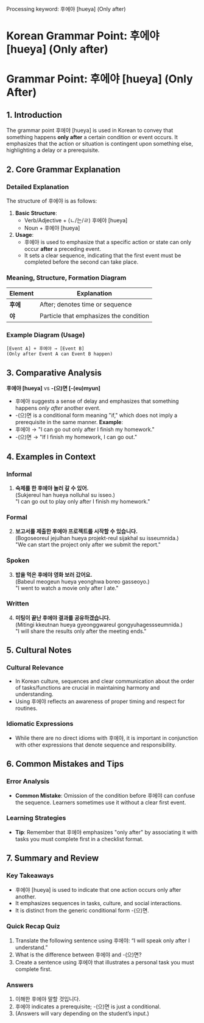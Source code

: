 Processing keyword: 후에야 [hueya] (Only after)
# Korean Grammar Point: 후에야 [hueya] (Only after)
# Grammar Point: 후에야 [hueya] (Only After)
## 1. Introduction
The grammar point 후에야 [hueya] is used in Korean to convey that something happens **only after** a certain condition or event occurs. It emphasizes that the action or situation is contingent upon something else, highlighting a delay or a prerequisite.
## 2. Core Grammar Explanation
### Detailed Explanation
The structure of 후에야 is as follows:
1. **Basic Structure**: 
   - Verb/Adjective + (ㄴ/는/ㄹ) 후에야 [hueya]
   - Noun + 후에야 [hueya]
2. **Usage**:
   - 후에야 is used to emphasize that a specific action or state can only occur **after** a preceding event. 
   - It sets a clear sequence, indicating that the first event must be completed before the second can take place.
### Meaning, Structure, Formation Diagram
| Element               | Explanation                            |
|-----------------------|----------------------------------------|
| **후에**              | After; denotes time or sequence        |
| **야**                | Particle that emphasizes the condition |
### Example Diagram (Usage)
```plaintext
[Event A] + 후에야 → [Event B] 
(Only after Event A can Event B happen)
```
## 3. Comparative Analysis
**후에야 [hueya]** vs **-(으)면 [-(eu)myun]**
- 후에야 suggests a sense of delay and emphasizes that something happens *only after* another event.
- -(으)면 is a conditional form meaning "if," which does not imply a prerequisite in the same manner.
**Example**:
- 후에야 → "I can go out only after I finish my homework."
- -(으)면 → "If I finish my homework, I can go out."
## 4. Examples in Context
### Informal
1. **숙제를 한 후에야 놀러 갈 수 있어.**  
   (Sukjereul han hueya nolluhal su isseo.)  
   "I can go out to play only after I finish my homework."
### Formal
2. **보고서를 제출한 후에야 프로젝트를 시작할 수 있습니다.**  
   (Bogoseoreul jejulhan hueya projekt-reul sijakhal su isseumnida.)  
   "We can start the project only after we submit the report."
### Spoken
3. **밥을 먹은 후에야 영화 보러 갔어요.**  
   (Babeul meogeun hueya yeonghwa boreo gasseoyo.)  
   "I went to watch a movie only after I ate."
### Written
4. **미팅이 끝난 후에야 결과를 공유하겠습니다.**  
   (Mitingi kkeutnan hueya gyeonggwareul gongyuhagessseumnida.)  
   "I will share the results only after the meeting ends."
## 5. Cultural Notes
### Cultural Relevance
- In Korean culture, sequences and clear communication about the order of tasks/functions are crucial in maintaining harmony and understanding.
- Using 후에야 reflects an awareness of proper timing and respect for routines.
### Idiomatic Expressions
- While there are no direct idioms with 후에야, it is important in conjunction with other expressions that denote sequence and responsibility.
## 6. Common Mistakes and Tips
### Error Analysis
- **Common Mistake**: Omission of the condition before 후에야 can confuse the sequence. Learners sometimes use it without a clear first event.
  
### Learning Strategies
- **Tip**: Remember that 후에야 emphasizes "only after" by associating it with tasks you must complete first in a checklist format.
## 7. Summary and Review
### Key Takeaways
- 후에야 [hueya] is used to indicate that one action occurs only after another.
- It emphasizes sequences in tasks, culture, and social interactions.
- It is distinct from the generic conditional form -(으)면.
### Quick Recap Quiz
1. Translate the following sentence using 후에야: “I will speak only after I understand.”
2. What is the difference between 후에야 and -(으)면?
3. Create a sentence using 후에야 that illustrates a personal task you must complete first. 
### Answers
1. 이해한 후에야 말할 것입니다. 
2. 후에야 indicates a prerequisite; -(으)면 is just a conditional. 
3. (Answers will vary depending on the student’s input.)
